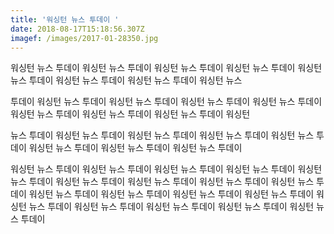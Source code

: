 ```yaml
---
title: '워싱턴 뉴스 투데이 '
date: 2018-08-17T15:18:56.307Z
imagef: /images/2017-01-28350.jpg
---
```

워싱턴 뉴스 투데이 워싱턴 뉴스 투데이 워싱턴 뉴스 투데이 워싱턴 뉴스 투데이 워싱턴 뉴스 투데이 워싱턴 뉴스 투데이 워싱턴 뉴스 투데이 워싱턴 뉴스 

투데이 워싱턴 뉴스 투데이 워싱턴 뉴스 투데이 워싱턴 뉴스 투데이 워싱턴 뉴스 투데이 워싱턴 뉴스 투데이 워싱턴 뉴스 투데이 워싱턴 뉴스 투데이 워싱턴 

뉴스 투데이 워싱턴 뉴스 투데이 워싱턴 뉴스 투데이 워싱턴 뉴스 투데이 워싱턴 뉴스 투데이 워싱턴 뉴스 투데이 워싱턴 뉴스 투데이 워싱턴 뉴스 투데이 

워싱턴 뉴스 투데이 워싱턴 뉴스 투데이 워싱턴 뉴스 투데이 워싱턴 뉴스 투데이 워싱턴 뉴스 투데이 워싱턴 뉴스 투데이 워싱턴 뉴스 투데이 워싱턴 뉴스 투데이 워싱턴 뉴스 투데이 워싱턴 뉴스 투데이 워싱턴 뉴스 투데이 워싱턴 뉴스 투데이 워싱턴 뉴스 투데이 워싱턴 뉴스 투데이 워싱턴 뉴스 투데이 워싱턴 뉴스 투데이 워싱턴 뉴스 투데이 워싱턴 뉴스 투데이

